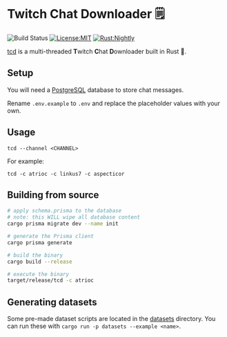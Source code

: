 # Twitch Chat Downloader 🗒️

![Build Status](https://github.com/matteopolak/tcd/actions/workflows/rust.yml/badge.svg)
[![License:MIT](https://img.shields.io/badge/license-MIT-yellow.svg)](https://opensource.org/licenses/MIT)
[![Rust:Nightly](https://img.shields.io/badge/rust-nightly-blue.svg)](https://www.rust-lang.org/tools/install)

[tcd](https://github.com/matteopolak/tcd) is a multi-threaded **T**witch **C**hat **D**ownloader built in Rust 🦀.

## Setup

You will need a [PostgreSQL](https://www.postgresql.org/download "You can download it from here") database to store chat messages.

Rename `.env.example` to `.env` and replace the placeholder values with your own.

## Usage

```cli
tcd --channel <CHANNEL>
```

For example:

```cli
tcd -c atrioc -c linkus7 -c aspecticor
```

## Building from source

```bash
# apply schema.prisma to the database
# note: this WILL wipe all database content
cargo prisma migrate dev --name init

# generate the Prisma client
cargo prisma generate

# build the binary
cargo build --release

# execute the binary
target/release/tcd -c atrioc
```

## Generating datasets

Some pre-made dataset scripts are located in the [datasets](./datasets) directory.
You can run these with `cargo run -p datasets --example <name>`.
